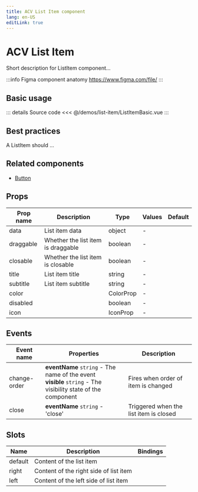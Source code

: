 ```yaml
---
title: ACV List Item component
lang: en-US
editLink: true
---
```


# ACV List Item

Short description for ListItem component...

:::info Figma component anatomy
https://www.figma.com/file/
:::

## Basic usage

<ListItemBasic />

::: details Source code
<<< @/demos/list-item/ListItemBasic.vue
:::

## Best practices

A ListItem should ...

## Related components

- [Button](/components/button/button.doc)

## Props

| Prop name | Description                        | Type      | Values | Default |
| --------- | ---------------------------------- | --------- | ------ | ------- |
| data      | List item data                     | object    | -      |         |
| draggable | Whether the list item is draggable | boolean   | -      |         |
| closable  | Whether the list item is closable  | boolean   | -      |         |
| title     | List item title                    | string    | -      |         |
| subtitle  | List item subtitle                 | string    | -      |         |
| color     |                                    | ColorProp | -      |         |
| disabled  |                                    | boolean   | -      |         |
| icon      |                                    | IconProp  | -      |         |

## Events

| Event name   | Properties                                                                                                      | Description                            |
| ------------ | --------------------------------------------------------------------------------------------------------------- | -------------------------------------- |
| change-order | **eventName** `string` - The name of the event<br/>**visible** `string` - The visibility state of the component | Fires when order of item is changed    |
| close        | **eventName** `string` - 'close'                                                                                | Triggered when the list item is closed |

## Slots

| Name    | Description                            | Bindings |
| ------- | -------------------------------------- | -------- |
| default | Content of the list item               |          |
| right   | Content of the right side of list item |          |
| left    | Content of the left side of list item  |          |
